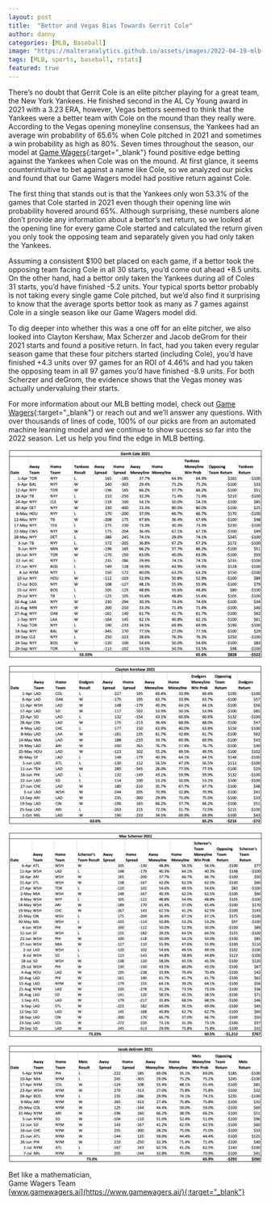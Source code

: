 ```yaml
---
layout: post
title:  "Bettor and Vegas Bias Towards Gerrit Cole"
author: danny
categories: [MLB, Baseball]
image: "https://malteranalytics.github.io/assets/images/2022-04-19-mlb-vegas-pitcher-bias/gerrit_cole.png"
tags: [MLB, sports, baseball, rstats]
featured: true
---
```




There’s no doubt that Gerrit Cole is an elite pitcher playing for a great team, the New York Yankees.  He finished second in the AL Cy Young award in 2021 with a 3.23 ERA, however, Vegas bettors seemed to think that the Yankees were a better team with Cole on the mound than they really were.  According to the Vegas opening moneyline consensus, the Yankees had an average win probability of 65.6% when Cole pitched in 2021 and sometimes a win probability as high as 80%.  Seven times throughout the season, our model at [Game Wagers](https://www.gamewagers.ai/){:target="_blank"} found positive edge betting against the Yankees when Cole was on the mound.  At first glance, it seems counterintuitive to bet against a name like Cole, so we analyzed our picks and found that our Game Wagers model had positive return against Cole.

The first thing that stands out is that the Yankees only won 53.3% of the games that Cole started in 2021 even though their opening line win probability hovered around 65%. Although surprising, these numbers alone don’t provide any information about a bettor’s net return, so we looked at the opening line for every game Cole started and calculated the return given you only took the opposing team and separately given you had only taken the Yankees.  

Assuming a consistent $100 bet placed on each game, if a bettor took the opposing team facing Cole in all 30 starts, you’d come out ahead +8.5 units.  On the other hand, had a bettor only taken the Yankees during all of Coles 31 starts, you’d have finished -5.2 units.  Your typical sports bettor probably is not taking every single game Cole pitched, but we’d also find it surprising to know that the average sports bettor took as many as 7 games against Cole in a single season like our Game Wagers model did.

To dig deeper into whether this was a one off for an elite pitcher, we also looked into Clayton Kershaw, Max Scherzer and Jacob deGrom for their 2021 starts and found a positive return.  In fact, had you taken every regular season game that these four pitchers started (including Cole), you’d have finished +4.3 units over 97 games for an ROI of 4.46% and had you taken the opposing team in all 97 games you’d have finished -8.9 units. For both Scherzer and deGrom, the evidence shows that the Vegas money was actually undervaluing their starts.

For more information about our MLB betting model, check out [Game Wagers](https://www.gamewagers.ai/){:target="_blank"} or reach out and we’ll answer any questions. With over thousands of lines of code, 100% of our picks are from an automated machine learning model and we continue to show success so far into the 2022 season.  Let us help you find the edge in MLB betting.


<img align="center" src="/assets/images/2022-04-19-mlb-vegas-pitcher-bias/cole.png"> <br>

<img align="center" src="/assets/images/2022-04-19-mlb-vegas-pitcher-bias/kershaw.png"> <br>

<img align="center" src="/assets/images/2022-04-19-mlb-vegas-pitcher-bias/scherzer.png"> <br>

<img align="center" src="/assets/images/2022-04-19-mlb-vegas-pitcher-bias/degrom.png"> <br>



Bet like a mathematician, <br>
Game Wagers Team <br>
[www.gamewagers.ai](https://www.gamewagers.ai/){:target="_blank"}